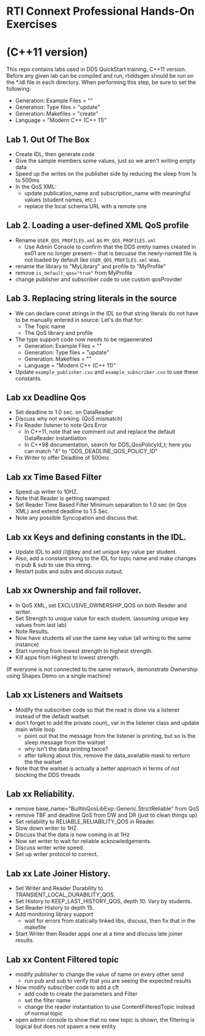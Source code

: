 # RTI Connext Professional Hands-On Exercises 
# (C++11 version)

This repo contains labs used in DDS QuickStart training, C++11 version. Before
any given lab can be compiled and run, rtiddsgen should be run on the \*.idl
file in each directory. When performing this step, be sure to set the following:
- Generation: Example Files = "<disable>"
- Generation: Type files = "update"
- Generation: Makefiles = "create"
- Language = "Modern C++ (C++ 11)"

## Lab 1. Out Of The Box

  - Create IDL, then generate code
  - Give the sample members some values, just so we aren't writing empty data
  - Speed up the writes on the publisher side by reducing the sleep from 1s to 500ms 
  - In the QoS XML:
    - update publication_name and subscription_name with meaningful values (student names, etc.)
    - replace the local schema URL with a remote one

## Lab 2. Loading a user-defined XML QoS profile

  - Rename `USER_QOS_PROFILES.xml` as `MY_QOS_PROFILES.xml`
    - Use Admin Console to confirm that the DDS entity names created in ex01 are no longer present-- that is becuase the newly-named file is not loaded by default like `USER_QOS_PROFILES.xml` was.
  - rename the library to "MyLibrary" and profile to "MyProfile"
  - remove `is_default_qos="true"` from MyProfile
  - change publisher and subscriber code to use custom qosProvider

## Lab 3. Replacing string literals in the source

  - We can declare const strings in the IDL so that string literals do not have to be manually entered in source. Let's do that for:
    - The Topic name
    - The QoS library and profile
  - The type support code now needs to be regaenerated
    - Generation: Example Files = "<disable>"
    - Generation: Type files = "update"
    - Generation: Makefiles = "<disable>"
    - Language = "Modern C++ (C++ 11)"
  - Update `example_publisher.cxx` and `example_subscriber.cxx` to use these constants.

## Lab xx Deadline Qos

  - Set deadline to 1.0 sec. on DataReader
  - Discuss why not working. (QoS mismatch)
  - Fix Reader listener to note Qos Error
    - In C++11, note that we comment out and replace the default DataReader instantiation
    - In C++98 documentation, search for DDS_QosPolicyId_t; here you can match "4" to "DDS_DEADLINE_QOS_POLICY_ID"
  - Fix Writer to offer Deadline of 500ms

## Lab xx Time Based Filter

  - Speed up writer to 10HZ.
  - Note that Reader is getting swamped.
  - Set Reader Time Based Filter Minimum separation to 1.0 sec (in Qos XML) and extend deadline to 1.5 Sec.
  - Note any possible Syncopation and discuss that.


## Lab xx Keys and defining constants in the IDL.

  - Update IDL to add //@key and set unique key value per student
  - Also, add a constant string to the IDL for topic name and make changes in pub & sub to use this string.
  - Restart pubs and subs and discuss output.

## Lab xx Ownership and fail rollover.

  - In QoS XML, set EXCLUSIVE_OWNERSHIP_QOS on both Reader and writer.
  - Set Strength to unique value for each student. (assuming unique key values from last lab)
  - Note Results.
  - Now have students all use the same key value (all writing to the same instance)
  - Start running from lowest strength to highest strength.
  - Kill apps from Highest to lowest strength.

  (If everyone is not connected to the same network, demonstrate Ownership using Shapes Demo on a
  single machine)

## Lab xx Listeners and Waitsets

  - Modify the subscriber code so that the read is done via a listener instead of the default waitset
  - don't forget to add the private count_ var in the listener class and update main while loop
    - point out that the message from the listener is printing, but so is the sleep message from the waitset
    - why isn't the data printing twice?
    - after talking about this, remove the data_available mask to rerturn the the waitset
  - Note that the waitset is actually a better approach in terms of not blocking the DDS threads

## Lab xx Reliability.

  - remove base_name="BuiltinQosLibExp::Generic.StrictReliable" from QoS
  - remove TBF and deadline QoS from DW and DR (just to clean things up)
  - Set reliability to RELIABLE_RELIABILITY_QOS in Reader.
  - Slow down writer to 1HZ.
  - Discuss that the data is now coming in at 1Hz
  - Now set writer to wait for reliable acknowledgements.
  - Discuss writer write speed.
  - Set up writer protocol to correct.

## Lab xx Late Joiner History.

  - Set Writer and Reader Durability to TRANSIENT_LOCAL_DURABILITY_QOS.
  - Set History to KEEP_LAST_HISTORY_QOS, depth 10. Vary by students.
  - Set Reader History to depth 15.
  - Add monitoring library support
    - wait for errors from statically linked libs, discuss, then fix that in the makefile
  - Start Writer then Reader apps one at a time and discuss late joiner results.

## Lab xx Content Filtered topic

  - modify publisher to change the value of name on every other send
    - run pub and sub to verify that you are seeing the expected results
  - Now modify subscriber code to add a cft
    - add code to create the parameters and Filter
    - set the filter name
    - change the reader instantiation to use ContentFilteredTopic instead of normal topic
  - open admin console to show that no new topic is shown, the filtering is logical but
    does not spawn a new entity
